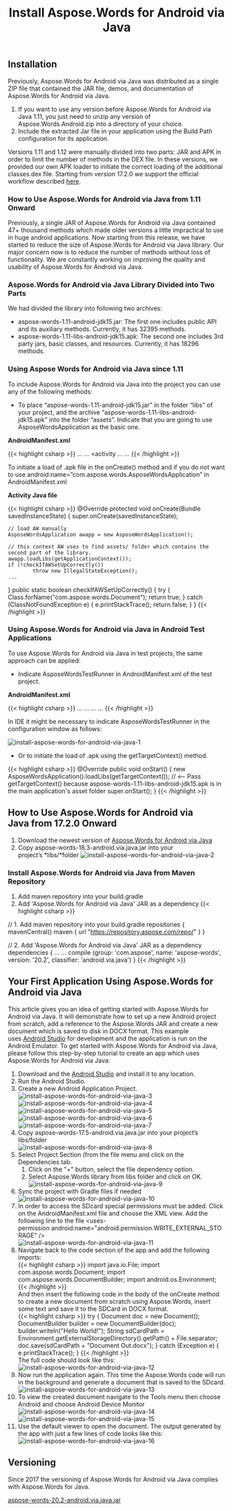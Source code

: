 ﻿---
title: Install Aspose.Words for Android via Java
type: docs
weight: 40
url: /java/install-aspose-words-for-android-via-java/
---

## Installation

Previously, Aspose.Words for Android via Java was distributed as a single ZIP file that contained the JAR file, demos, and documentation of Aspose.Words for Android via Java.

1. If you want to use any version before Aspose.Words for Android via Java 1.11, you just need to unzip any version of Aspose.Words.Android.zip into a directory of your choice.
1. Include the extracted Jar file in your application using the Build Path configuration for its application.

Versions 1.11 and 1.12 were manually divided into two parts: JAR and APK in order to limit the number of methods in the DEX file. In these versions, we provided our own APK loader to initiate the correct loading of the additional classes.dex file. Starting from version 17.2.0 we support the official workflow described [here](https://developer.android.com/studio/build/multidex.html).

### How to Use Aspose.Words for Android via Java from 1.11 Onward

Previously, a single JAR of Aspose.Words for Android via Java contained 47+ thousand methods which made older versions a little impractical to use in huge android applications. Now starting from this release, we have started to reduce the size of Aspose.Words for Android via Java library. Our major concern now is to reduce the number of methods without loss of functionality. We are constantly working on improving the quality and usability of Aspose.Words for Android via Java.

### Aspose.Words for Android via Java Library Divided into Two Parts

We had divided the library into following two archives:

- aspose-words-1.11-android-jdk15.jar: The first one includes public API and its auxiliary methods. Currently, it has 32395 methods.
- aspose-words-1.11-libs-android-jdk15.apk: The second one includes 3rd party jars, basic classes, and resources. Currently, it has 18296 methods.

### Using Aspose Words for Android via Java since 1.11

To include Aspose.Words for Android via Java into the project you can use any of the following methods:

- To place “aspose-words-1.11-android-jdk15.jar” in the folder “libs” of your project, and the archive “aspose-words-1.11-libs-android-jdk15.apk” into the folder “assets”. Indicate that you are going to use AsposeWordsApplication as the basic one.

**AndroidManifest.xml**

{{< highlight csharp >}}
...
...
<application        
    android:allowBackup="true"
    android:icon="@drawable/ic_launcher"
    android:name="com.aspose.words.AsposeWordsApplication"
    android:label="@string/app_name"
    android:theme="@style/AppTheme" >
    <activity
...
...
{{< /highlight >}}

To initiate a load of .apk file in the onCreate() method and if you do not want to use android:name=”com.aspose.words.AsposeWordsApplication” in AndroidManifest.xml

**Activity Java file**

{{< highlight csharp >}}
@Override
protected void onCreate(Bundle savedInstanceState) 
{
    super.onCreate(savedInstanceState);

    // load AW manually
    AsposeWordsApplication awapp = new AsposeWordsApplication();
    
    // this context AW uses to find assets/ folder which contains the second part of the library.
    awapp.loadLibs(getApplicationContext()); 
    if (!checkIfAWSetUpCorrectly())
            throw new IllegalStateException();	
    ...
}
public static boolean checkIfAWSetUpCorrectly()
{
    try
    {
        Class.forName("com.aspose.words.Document");
        return true;
    }
    catch (ClassNotFoundException e)
    {
        e.printStackTrace();
        return false;
    }
}
{{< /highlight >}}

### Using Aspose.Words for Android via Java in Android Test Applications

To use Aspose.Words for Android via Java in test projects, the same approach can be applied:

- Indicate AsposeWordsTestRunner in AndroidManifest.xml of the test project.

**AndroidManifest.xml**

{{< highlight csharp >}}
...
...
<instrumentation
    android:name="com.aspose.words.AsposeWordsTestRunner"    
    android:targetPackage="com.aspose.releaseapp" />
...
...
{{< /highlight >}}

In IDE it might be necessary to indicate AsposeWordsTestRunner in the configuration window as follows:

![install-aspose-words-for-android-via-java-1](install-aspose-words-for-android-via-java_1.png)

- Or to initiate the load of .apk using the getTargetContext() method.

{{< highlight csharp >}}
@Override
public void onStart() {
    new AsposeWordsApplication().loadLibs(getTargetContext());
 // <-- Pass getTargetContext() because aspose-words-1.11-libs-android-jdk15.apk is in the main application's asset folder
    super.onStart();
}
{{< /highlight >}}

## How to Use Aspose.Words for Android via Java from 17.2.0 Onward

1. Download the newest version of [Aspose.Words for Android via Java](https://repository.aspose.com/repo/com/aspose/aspose-words/)
1. Copy aspose-words-18.3-android.via.java.jar into your project’s *libs/*folder
![install-aspose-words-for-android-via-java-2](install-aspose-words-for-android-via-java_2.jpg)

### Install Aspose.Words for Android via Java from Maven Repository

1. Add maven repository into your build.gradle 
1. Add 'Aspose.Words for Android via Java' JAR as a dependency
{{< highlight csharp >}}

// 1. Add maven repository into your build.gradle 
repositories {
    mavenCentral()
    maven { url "https://repository.aspose.com/repo/" }
}

// 2. Add 'Aspose.Words for Android via Java' JAR as a dependency
dependencies {
    ...
    ...
    compile (group: 'com.aspose', name: 'aspose-words', version: '20.2', classifier: 'android.via.java')
}
{{< /highlight >}}

## Your First Application Using Aspose.Words for Android via Java

This article gives you an idea of getting started with Aspose.Words for Android via Java. It will demonstrate how to set up a new Android project from scratch, add a reference to the Aspose.Words JAR and create a new document which is saved to disk in DOCX format. This example uses [Android Studio](https://developer.android.com/studio/index.html) for development and the application is run on the Android Emulator. To get started with Aspose.Words for Android via Java, please follow this step-by-step tutorial to create an app which uses Aspose.Words for Android via Java:

1. Download and the [Android Studio](https://developer.android.com/studio/index.html) and install it to any location.
1. Run the Android Studio.
1. Create a new Android Application Project.<br>
![install-aspose-words-for-android-via-java-3](install-aspose-words-for-android-via-java_3.jpg)<br>
![install-aspose-words-for-android-via-java-4](install-aspose-words-for-android-via-java_4.png)<br>
![install-aspose-words-for-android-via-java-5](install-aspose-words-for-android-via-java_5.jpg)<br>
![install-aspose-words-for-android-via-java-6](install-aspose-words-for-android-via-java_6.jpg)<br>
![install-aspose-words-for-android-via-java-7](install-aspose-words-for-android-via-java_7.jpg)<br>
1. Copy aspose-words-17.5-android.via.java.jar into your project’s libs/folder<br>
![install-aspose-words-for-android-via-java-8](install-aspose-words-for-android-via-java_8.jpg)
1. Select Project Section (from the file menu and click on the Dependencies tab.
   1. Click on the "+" button, select the file dependency option.
   1. Select Aspose.Words library from libs folder and click on OK.<br>
   ![install-aspose-words-for-android-via-java-9](install-aspose-words-for-android-via-java_9.png)
1. Sync the project with Gradle files if needed<br>
![install-aspose-words-for-android-via-java-10](install-aspose-words-for-android-via-java_10.png)
1. In order to access the SDcard special permissions must be added. Click on the AndroidManifest.xml file and choose the XML view. Add the following line to the file <uses-permission android:name="android.permission.WRITE_EXTERNAL_STORAGE" /> <br>
![install-aspose-words-for-android-via-java-11](install-aspose-words-for-android-via-java_11.jpg)
1. Navigate back to the code section of the app and add the following imports:<br>
{{< highlight csharp >}}
import java.io.File;
import com.aspose.words.Document;
import com.aspose.words.DocumentBuilder;
import android.os.Environment; 
{{< /highlight >}}<br>
And then insert the following code in the body of the onCreate method to create a new document from scratch using Aspose.Words, 
insert some text and save it to the SDCard in DOCX format.<br>
{{< highlight csharp >}}
try
{
   Document doc = new Document();
   DocumentBuilder builder = new DocumentBuilder(doc);
   builder.writeln("Hello World!");
   String sdCardPath = Environment.getExternalStorageDirectory().getPath() + File.separator;
   doc.save(sdCardPath + "Document Out.docx");
}
catch (Exception e)
{
   e.printStackTrace();
}
{{< /highlight >}}<br>
The full code should look like this:<br>
![install-aspose-words-for-android-via-java-12](install-aspose-words-for-android-via-java_12.png)
1. Now run the application again. This time the Aspose.Words code will run in the background and generate a document that is saved to the SDcard.<br>
![install-aspose-words-for-android-via-java-13](install-aspose-words-for-android-via-java_13.jpg)
1. To view the created document navigate to the Tools menu then choose Android and choose Android Device Monitor<br>
![install-aspose-words-for-android-via-java-14](install-aspose-words-for-android-via-java_14.jpg)<br>
![install-aspose-words-for-android-via-java-15](install-aspose-words-for-android-via-java_15.jpg)
1. Use the default viewer to open the document. The output generated by the app with just a few lines of code looks like this:<br>
![install-aspose-words-for-android-via-java-16](install-aspose-words-for-android-via-java_16.jpg)

## Versioning

Since 2017 the versioning of Aspose.Words for Android via Java complies with Aspose.Words for Java. 

[aspose-words-20.2-android.via.java.jar](https://repository.aspose.com/repo/com/aspose/aspose-words/20.2/aspose-words-20.2-android.via.java.jar)
